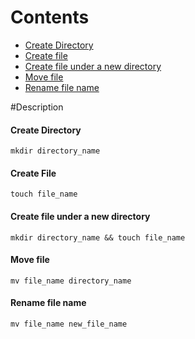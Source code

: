 
# Contents
- [Create Directory](create-directories)
- [Create file](create-file)
- [Create file under a new directory](Create-file-under-a-new-directory)
- [Move file](move-file)
- [Rename file name](rename-file-name)

#Description

#### Create Directory

`mkdir directory_name`

#### Create File
`touch file_name`

#### Create file under a new directory

`mkdir directory_name && touch file_name`

#### Move file

`mv file_name directory_name`

#### Rename file name

`mv file_name new_file_name`
